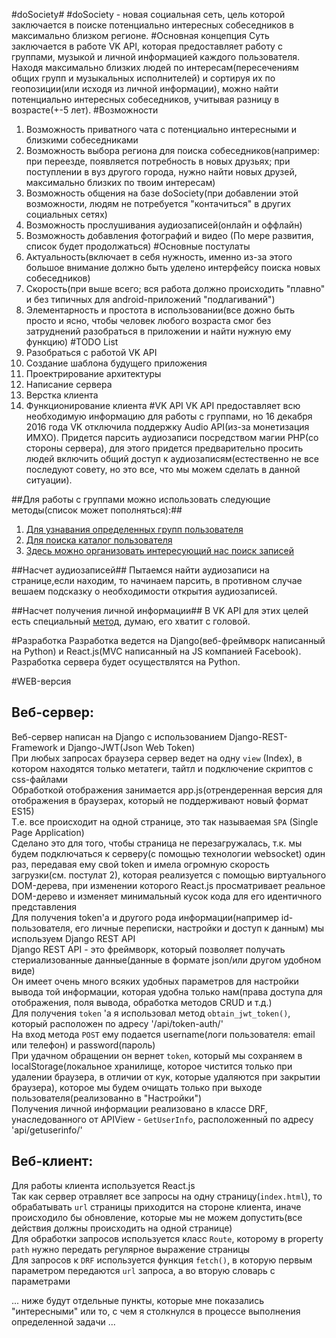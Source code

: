 #doSociety#
#doSociety - новая социальная сеть, цель которой заключается в поиске потенциально интересных собеседников в максимально близком регионе.
#Основная концепция
Суть заключается в работе VK API, которая предоставляет работу с группами, музыкой и личной информацией каждого пользователя. 
Находя максимально близких людей по интересам(пересечениям общих групп и музыкальных исполнителей) и сортируя их по геопозиции(или исходя из личной информации), можно найти потенциально интересных собеседников, учитывая разницу в возрасте(+-5 лет).
#Возможности
1. Возможность приватного чата с потенциально интересными и близкими собеседниками
2. Возможность выбора региона для поиска собеседников(например: при переезде, появляется потребность в новых друзьях; при поступлении в вуз другого города, нужно найти новых друзей, максимально близких по твоим интересам)
3. Возможность общения на базе doSociety(при добавлении этой возможности, людям не потребуется "контачиться" в других социальных сетях)
4. Возможность прослушивания аудиозаписей(онлайн и оффлайн)
5. Возможность добавления фотографий и видео
(По мере развития, список будет продолжаться)
#Основные постулаты
1. Актуальность(включает в себя нужность, именно из-за этого большое внимание должно быть уделено интерфейсу поиска новых собеседников)
2. Скорость(при выше всего; вся работа должно происходить "плавно" и без типичных для android-приложений "подлагиваний")
3. Элементарность и простота в использовании(все дожно быть просто и ясно, чтобы человек любого возраста смог без затруднений разобраться в приложении и найти нужную ему функцию)
#TODO List
1. Разобраться с работой VK API
2. Создание шаблона будущего приложения
3. Проектрирование архитектуры
4. Написание сервера
5. Верстка клиента
6. Функционирование клиента
#VK API
VK API предоставляет всю необходимую информацию для работы с группами, но 16 декабря 2016 года VK отключила поддержку Audio API(из-за монетизация ИМХО). Придется парсить аудиозаписи посредством магии PHP(со стороны сервера), для этого придется предварительно просить людей включить общий доступ к аудиозаписям(естественно не все последуют совету, но это все, что мы можем сделать в данной ситуации). 

##Для работы с группами можно использовать следующие методы(список может пополняться):##
1. [Для узнавания определенных групп пользователя](https://vk.com/dev/groups.getCatalog)
2. [Для поиска каталог пользователя](https://vk.com/dev/groups.getMembers)
3. [Здесь можно организовать интересующий нас поиск записей](https://vk.com/dev/groups.search)


##Насчет аудиозаписей##
Пытаемся найти аудиозаписи на странице,если находим, то начинаем парсить, в противном случае вешаем подсказку о необходимости открытия аудиозаписей.

##Насчет получения личной информации##
В VK API для этих целей есть специальный [метод](https://vk.com/dev/account.getInfo), думаю, его хватит с головой.

#Разработка
Разработка ведется на Django(веб-фреймворк написанный на Python) и React.js(MVC написанный на JS компанией Facebook).
Разработка сервера будет осуществлятся на Python.


#WEB-версия

## Веб-сервер:  
Веб-сервер написан на Django с использованием Django-REST-Framework и Django-JWT(Json Web Token)   
При любых запросах браузера сервер ведет на одну `view` (Index), в котором находятся только метатеги, тайтл и подключение скриптов с css-файлами   
Обработкой отображения занимается app.js(отрендеренная версия для отображения в браузерах, который не поддерживают новый формат ES15)   
Т.е. все происходит на одной странице, это так называемая `SPA` (Single Page Application)   
Сделано это для того, чтобы страница не перезагружалась, т.к. мы будем подключаться к серверу(с помощью технологии websocket) один раз, передавая ему свой token и имела огромную скорость загрузки(см. постулат 2), которая реализуется с помощью виртуального DOM-дерева, при изменении которого React.js просматривает реальное DOM-дерево и изменяет минимальный кусок кода для его идентичного представления   
Для получения token'а и другого рода информации(например id-пользователя, его личные переписки, настройки и доступ к данным) мы используем Django REST API   
Django REST API - это фреймворк, который позволяет получать стериализованные данные(данные в формате json/или другом удобном виде)  
Он имеет очень много всяких удобных параметров для настройки вывода той информации, которая удобна только нам(права доступа для отображения, поля вывода, обработка методов CRUD и т.д.)   
Для получения `token` 'а я использовал метод `obtain_jwt_token()`, который расположен по адресу '/api/token-auth/'   
На вход метода `POST` ему подается username(логи пользователя: email или телефон) и password(пароль)   
При удачном обращении он вернет `token`, который мы сохраняем в localStorage(локальное хранилище, которое чистится только при удалении браузера, в отличии от кук, которые удаляются при закрытии браузера), которое мы будем очищать только при выходе пользователя(реализованно в "Настройки")  
Получения личной информации реализовано в классе DRF, унаследованного от APIView - `GetUserInfo`, расположенный по адресу 'api/getuserinfo/'   

## Веб-клиент: 
Для работы клиента используется React.js   
Так как сервер отравляет все запросы на одну страницу(`index.html`), то обрабатывать `url` страницы приходится на стороне клиента, иначе происходило бы обновление, которые мы не можем допустить(все действия должны происходить на одной странице)   
Для обработки запросов используется класс `Route`, которому в property `path` нужно передать регулярное выражение страницы   
Для запросов к `DRF` используется функция `fetch()`, в которую первым параметром передаются `url` запроса, а во вторую словарь с параметрами   

... ниже будут отдельные пункты, которые мне показались "интересными" или то, с чем я столкнулся в процессе выполнения определенной задачи ...